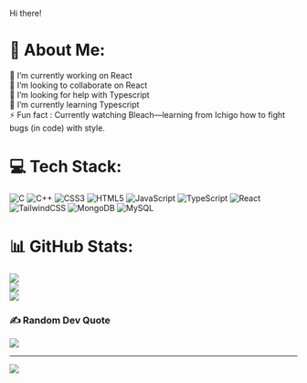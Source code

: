 Hi there! 
# 💫 About Me:
🔭 I’m currently working on React<br>👯 I’m looking to collaborate on React<br>🤝 I’m looking for help with Typescript<br>🌱 I’m currently learning Typescript<br>⚡ Fun fact : Currently watching Bleach—learning from Ichigo how to fight bugs (in code) with style.


# 💻 Tech Stack:
![C](https://img.shields.io/badge/c-%2300599C.svg?style=for-the-badge&logo=c&logoColor=white) ![C++](https://img.shields.io/badge/c++-%2300599C.svg?style=for-the-badge&logo=c%2B%2B&logoColor=white) ![CSS3](https://img.shields.io/badge/css3-%231572B6.svg?style=for-the-badge&logo=css3&logoColor=white) ![HTML5](https://img.shields.io/badge/html5-%23E34F26.svg?style=for-the-badge&logo=html5&logoColor=white) ![JavaScript](https://img.shields.io/badge/javascript-%23323330.svg?style=for-the-badge&logo=javascript&logoColor=%23F7DF1E) ![TypeScript](https://img.shields.io/badge/typescript-%23007ACC.svg?style=for-the-badge&logo=typescript&logoColor=white) ![React](https://img.shields.io/badge/react-%2320232a.svg?style=for-the-badge&logo=react&logoColor=%2361DAFB) ![TailwindCSS](https://img.shields.io/badge/tailwindcss-%2338B2AC.svg?style=for-the-badge&logo=tailwind-css&logoColor=white) ![MongoDB](https://img.shields.io/badge/MongoDB-%234ea94b.svg?style=for-the-badge&logo=mongodb&logoColor=white) ![MySQL](https://img.shields.io/badge/mysql-4479A1.svg?style=for-the-badge&logo=mysql&logoColor=white)
# 📊 GitHub Stats:
![](https://github-readme-stats.vercel.app/api?username=ichigo416&theme=dark&hide_border=false&include_all_commits=false&count_private=false)<br/>
![](https://nirzak-streak-stats.vercel.app/?user=ichigo416&theme=dark&hide_border=false)<br/>
![](https://github-readme-stats.vercel.app/api/top-langs/?username=ichigo416&theme=dark&hide_border=false&include_all_commits=false&count_private=false&layout=compact)

### ✍️ Random Dev Quote
![](https://quotes-github-readme.vercel.app/api?type=horizontal&theme=radical)

---
[![](https://visitcount.itsvg.in/api?id=ichigo416&icon=0&color=0)](https://visitcount.itsvg.in)

<!-- Proudly created with GPRM ( https://gprm.itsvg.in ) -->

